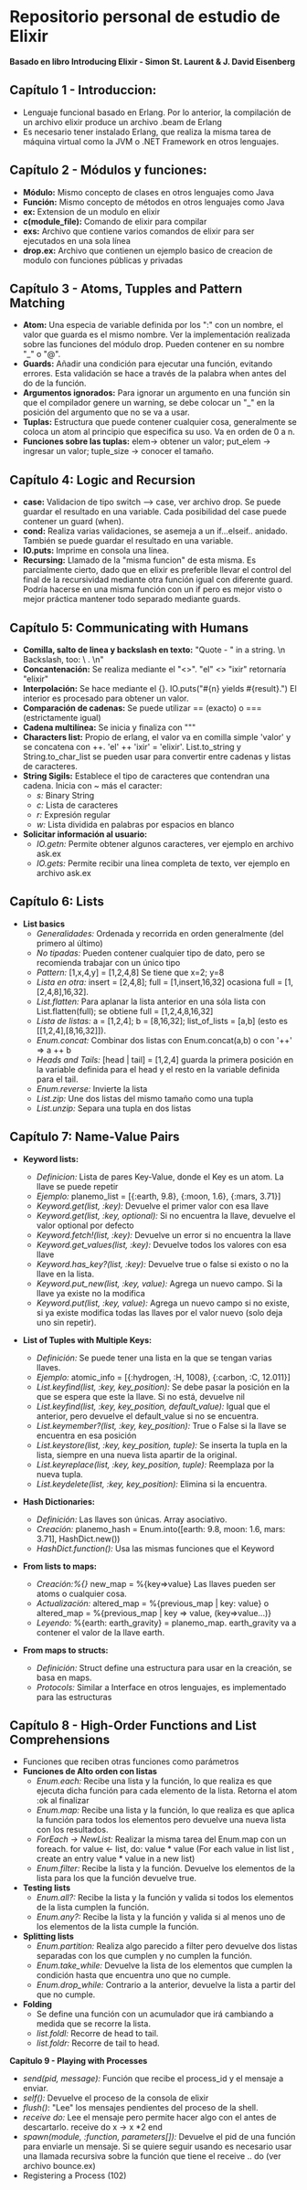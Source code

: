 # Repositorio personal de estudio de Elixir
**Basado en libro Introducing Elixir - Simon St. Laurent & J. David Eisenberg**

## Capítulo 1 - Introduccion:
+ Lenguaje funcional basado en Erlang. Por lo anterior, la compilación de un archivo elixir produce un archivo .beam de Erlang
+ Es necesario tener instalado Erlang, que realiza la misma tarea de máquina virtual como la JVM o .NET Framework en otros lenguajes.

## Capítulo 2 - Módulos y funciones:
+ **Módulo:** Mismo concepto de clases en otros lenguajes como Java
+ **Función:** Mismo concepto de métodos en otros lenguajes como Java
+ **ex:**  Extension de un modulo en elixir
+ **c(module_file):** Comando de elixir para compilar
+ **exs:** Archivo que contiene varios comandos de elixir para ser ejecutados en una sola línea
+ **drop.ex:** Archivo que contienen un ejemplo basico de creacion de modulo con funciones públicas y privadas

## Capítulo 3 - Atoms, Tupples and Pattern Matching
+ **Atom:** Una especia de variable definida por los ":" con un nombre, el valor que guarda es el mismo nombre. Ver la implementación realizada sobre las funciones del módulo drop. Pueden contener en su nombre "_" o "@".
+ **Guards:** Añadir una condición para ejecutar una función, evitando errores. Esta validación se hace a través de la palabra when antes del do de la función.
+ **Argumentos ignorados:** Para ignorar un argumento en una función sin que el compilador genere un warning, se debe colocar un "_" en la posición del argumento que no se va a usar.
+ **Tuplas:** Estructura que puede contener cualquier cosa, generalmente se coloca un atom al principio que especifica su uso. Va en orden de 0 a n. 
+ **Funciones sobre las tuplas:** elem-> obtener un valor; put_elem -> ingresar un valor; tuple_size -> conocer el tamaño.

## Capítulo 4: Logic and Recursion
+ **case:** Validacion de tipo switch --> case, ver archivo drop. Se puede guardar el resultado en una variable. Cada posibilidad del case puede contener un guard (when).
+ **cond:** Realiza varias validaciones, se asemeja a un if...elseif.. anidado. También se puede guardar el resultado en una variable.
+ **IO.puts:** Imprime en consola una línea.
+ **Recursing:** Llamado de la "misma funcion" de esta misma. Es parcialmente cierto, dado que en elixir es preferible llevar el control del final de la recursividad mediante otra función igual con diferente guard. Podría hacerse en una misma función con un if pero es mejor visto o mejor práctica mantener todo separado mediante guards.

## Capítulo 5: Communicating with Humans
+ **Comilla, salto de linea y backslash en texto:** "Quote - \" in a string. \n Backslash, too: \\ . \n"
+ **Concantenación:** Se realiza mediante el "<>". "el" <> "ixir" retornaría "elixir"
+ **Interpolación:** Se hace mediante el {}. IO.puts("#{n} yields #{result}.") El interior es procesado para obtener un valor.
+ **Comparación de cadenas:** Se puede utilizar == (exacto) o === (estrictamente igual)
+ **Cadena multilínea:** Se inicia y finaliza con """ 
+ **Characters list:** Propio de erlang, el valor va en comilla simple 'valor' y se concatena con ++. 'el' ++ 'ixir' = 'elixir'. List.to_string y String.to_char_list se pueden usar para convertir entre cadenas y listas de caracteres.
+ **String Sigils:** Establece el tipo de caracteres que contendran una cadena. Inicia con ~ más el caracter:
    + *s:* Binary String
    + *c:* Lista de caracteres
    + *r:* Expresión regular
    + *w:* Lista dividida en palabras por espacios en blanco
+ **Solicitar información al usuario:** 
    + *IO.getn:* Permite obtener algunos caracteres, ver ejemplo en archivo ask.ex
    + *IO.gets:* Permite recibir una linea completa de texto, ver ejemplo en archivo ask.ex

## Capítulo 6: Lists
+ **List basics**
    + *Generalidades:* Ordenada y recorrida en orden generalmente (del primero al último)
    + *No tipadas:* Pueden contener cualquier tipo de dato, pero se recomienda trabajar con un único tipo
    + *Pattern:* [1,x,4,y] = [1,2,4,8] Se tiene que x=2; y=8
    + *Lista en otra:* insert = [2,4,8]; full = [1,insert,16,32] ocasiona full = [1,[2,4,8],16,32]. 
    + *List.flatten:* Para aplanar la lista anterior en una sóla lista con List.flatten(full); se obtiene full = [1,2,4,8,16,32]
    + *Lista de listas:* a = [1,2,4]; b = [8,16,32]; list_of_lists = [a,b]  (esto es [[1,2,4],[8,16,32]]).
    + *Enum.concat:* Combinar dos listas con Enum.concat(a,b) o con '++' => a ++ b
    + *Heads and Tails:* [head | tail] = [1,2,4] guarda la primera posición en la variable definida para el head y el resto en la variable definida para el tail.
    + *Enum.reverse:* Invierte la lista
    + *List.zip:* Une dos listas del mismo tamaño como una tupla
    + *List.unzip:* Separa una tupla en dos listas

## Capítulo 7: Name-Value Pairs
+ **Keyword lists:**
    + *Definicion:* Lista de pares Key-Value, donde el Key es un atom. La llave se puede repetir
    + *Ejemplo:* planemo_list = [{:earth, 9.8}, {:moon, 1.6}, {:mars, 3.71}]
    + *Keyword.get(list, :key):* Devuelve el primer valor con esa llave
    + *Keyword.get(list, :key, optional):* Si no encuentra la llave, devuelve el valor optional por defecto
    + *Keyword.fetch!(list, :key):* Devuelve un error si no encuentra la llave
    + *Keyword.get_values(list, :key):* Devuelve todos los valores con esa llave
    + *Keyword.has_key?(list, :key):* Devuelve true o false si existo o no la llave en la lista.
    + *Keyword.put_new(list, :key, value):* Agrega un nuevo campo. Si la llave ya existe no la modifica
    + *Keyword.put(list, :key, value):* Agrega un nuevo campo si no existe, si ya existe modifica todas las llaves por el valor nuevo (solo deja uno sin repetir).
+ **List of Tuples with Multiple Keys:**
    + *Definición:* Se puede tener una lista en la que se tengan varias llaves.
    + *Ejemplo:* atomic_info = [{:hydrogen, :H, 1008}, {:carbon, :C, 12.011}]
    + *List.keyfind(list, :key, key_position):* Se debe pasar la posición en la que se espera que este la llave. Si no está, devuelve nil
    + *List.keyfind(list, :key, key_position, default_value):* Igual que el anterior, pero devuelve el default_value si no se encuentra.
    + *List.keymember?(list, :key, key_position):* True o False si la llave se encuentra en esa posición
    + *List.keystore(list, :key, key_position, tuple):* Se inserta la tupla en la lista, siempre en una nueva lista apartir de la original.
    + *List.keyreplace(list, :key, key_position, tuple):* Reemplaza por la nueva tupla.
    + *List.keydelete(list, :key, key_position):* Elimina si la encuentra.
+ **Hash Dictionaries:**
    + *Definición:* Las llaves son únicas. Array asociativo.
    + *Creación:* planemo_hash = Enum.into([earth: 9.8, moon: 1.6, mars: 3.71],
HashDict.new())
    + *HashDict.function():* Usa las mismas funciones que el Keyword

+ **From lists to maps:**
    + *Creación:%{}* new_map = %{key=>value} Las llaves pueden ser atoms o cualquier cosa.
    + *Actualización:* altered_map = %{previous_map | key: value} o altered_map = %{previous_map | key => value, (key=>value...)}
    + *Leyendo:* %{earth: earth_gravity} = planemo_map. earth_gravity va a contener el valor de la llave earth.

+ **From maps to structs:**
    + *Definición:* Struct define una estructura para usar en la creación, se basa en maps.
    + *Protocols:* Similar a Interface en otros lenguajes, es implementado para las estructuras

## Capítulo 8 - High-Order Functions and List Comprehensions
+ Funciones que reciben otras funciones como parámetros
+ **Funciones de Alto orden con listas**
    + *Enum.each:* Recibe una lista y la función, lo que realiza es que ejecuta dicha función para cada elemento de la lista. Retorna el atom :ok al finalizar
    + *Enum.map:* Recibe una lista y la función, lo que realiza es que aplica la función para todos los elementos pero devuelve una nueva lista con los resultados.
    + *ForEach -> NewList:* Realizar la misma tarea del Enum.map con un foreach. for value <- list, do: value * value (For each value in list list , create an entry value * value in a new list) 
    + *Enum.filter:* Recibe la lista y la función. Devuelve los elementos de la lista para los que la función devuelve true.
+ **Testing lists**
    + *Enum.all?:* Recibe la lista y la función y valida si todos los elementos de la lista cumplen la función.
    + *Enum.any?:* Recibe la lista y la función y valida si al menos uno de los elementos de la lista cumple la función.
+ **Splitting lists**
    + *Enum.partition:* Realiza algo parecido a filter pero devuelve dos listas separadas con los que cumplen y no cumplen la función.
    + *Enum.take_while:* Devuelve la lista de los elementos que cumplen la condición hasta que encuentra uno que no cumple.
    + *Enum.drop_while:* Contrario a la anterior, devuelve la lista a partir del que no cumple.
+ **Folding**
    + Se define una función con un acumulador que irá cambiando a medida que se recorre la lista.
    + *list.foldl:* Recorre de head to tail.
    + *list.foldr:* Recorre de tail to head.

**Capítulo 9 - Playing with Processes**
+ *send(pid, message):* Función que recibe el process_id y el mensaje a enviar.
+ *self():* Devuelve el proceso de la consola de elixir
+ *flush()*: "Lee" los mensajes pendientes del proceso de la shell.
+ *receive do:* Lee el mensaje pero permite hacer algo con el antes de descartarlo.
    receive do
        x -> x *2
    end
+ *spawn(module, :function, parameters[]):* Devuelve el pid de una función para enviarle un mensaje. Si se quiere seguir usando es necesario usar una llamada recursiva sobre la función que tiene el receive .. do (ver archivo bounce.ex)
+ Registering a Process (102)